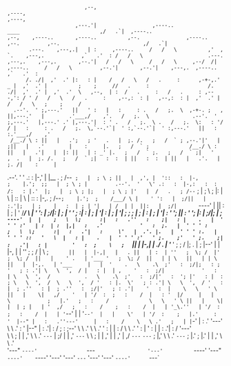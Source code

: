                              ,--,                                                                      ,----,                                                                                                                                                                                            ,----, 
                          ,---.'|                  ,----..             ____                          ,/   .`|  ,----..                                                        ,--,    ,----..       ,----..          ,--.               ,----..            ,--.         ,--.                           ,/   .`| 
           .---.    ,---,.|   | :     ,----..     /   /   \          ,'  , `.    ,---,.            ,`   .'  : /   /   \                     .---.    ,---,.    ,---,.       ,--.'|   /   /   \     /   /   \     ,--/  /|  ,----..     /   /   \         ,--.'|       ,--.'|    ,---,.  ,----..      ,`   .'  : 
          /. ./|  ,'  .' |:   : |    /   /   \   /   .     :      ,-+-,.' _ |  ,'  .' |          ;    ;     //   .     :                   /. ./|  ,'  .' |  ,'  .'  \   ,--,  | :  /   .     :   /   .     : ,---,': / ' /   /   \   /   .     :    ,--,:  : |   ,--,:  : |  ,'  .' | /   /   \   ;    ;     / 
      .--'.  ' ;,---.'   ||   ' :   |   :     : .   /   ;.  \  ,-+-. ;   , ||,---.'   |        .'___,/    ,'.   /   ;.  \              .--'.  ' ;,---.'   |,---.' .' |,---.'|  : ' .   /   ;.  \ .   /   ;.  \:   : '/ / |   :     : .   /   ;.  \,`--.'`|  ' :,`--.'`|  ' :,---.'   ||   :     :.'___,/    ,'  
     /__./ \ : ||   |   .';   ; '   .   |  ;. /.   ;   /  ` ; ,--.'|'   |  ;||   |   .'        |    :     |.   ;   /  ` ;             /__./ \ : ||   |   .'|   |  |: ||   | : _' |.   ;   /  ` ;.   ;   /  ` ;|   '   ,  .   |  ;. /.   ;   /  ` ;|   :  :  | ||   :  :  | ||   |   .'.   |  ;. /|    :     |   
 .--'.  '   \' .:   :  |-,'   | |__ .   ; /--` ;   |  ; \ ; ||   |  ,', |  '::   :  |-,        ;    |.';  ;;   |  ; \ ; |         .--'.  '   \' .:   :  |-,:   :  :  /:   : |.'  |;   |  ; \ ; |;   |  ; \ ; |'   |  /   .   ; /--` ;   |  ; \ ; |:   |   \ | ::   |   \ | ::   :  |-,.   ; /--` ;    |.';  ;   
/___/ \ |    ' ':   |  ;/||   | :.'|;   | ;    |   :  | ; | '|   | /  | |  ||:   |  ;/|        `----'  |  ||   :  | ; | '        /___/ \ |    ' ':   |  ;/|:   |    ; |   ' '  ; :|   :  | ; | '|   :  | ; | '|   ;  ;   ;   | ;    |   :  | ; | '|   : '  '; ||   : '  '; |:   |  ;/|;   | ;    `----'  |  |   
;   \  \;      :|   :   .''   :    ;|   : |    .   |  ' ' ' :'   | :  | :  |,|   :   .'            '   :  ;.   |  ' ' ' :        ;   \  \;      :|   :   .'|   :     \'   |  .'. |.   |  ' ' ' :.   |  ' ' ' ::   '   \  |   : |    .   |  ' ' ' :'   ' ;.    ;'   ' ;.    ;|   :   .'|   : |        '   :  ;   
 \   ;  `      ||   |  |-,|   |  ./ .   | '___ '   ;  \; /  |;   . |  ; |--' |   |  |-,            |   |  ''   ;  \; /  |         \   ;  `      ||   |  |-,|   |   . ||   | :  | ''   ;  \; /  |'   ;  \; /  ||   |    ' .   | '___ '   ;  \; /  ||   | | \   ||   | | \   ||   |  |-,.   | '___     |   |  '   
  .   \    .\  ;'   :  ;/|;   : ;   '   ; : .'| \   \  ',  / |   : |  | ,    '   :  ;/|            '   :  | \   \  ',  /           .   \    .\  ;'   :  ;/|'   :  '; |'   : |  : ; \   \  ',  /  \   \  ',  / '   : |.  \'   ; : .'| \   \  ',  / '   : |  ; .''   : |  ; .''   :  ;/|'   ; : .'|    '   :  |   
   \   \   ' \ ||   |    \|   ,/    '   | '/  :  ;   :    /  |   : '  |/     |   |    \            ;   |.'   ;   :    /             \   \   ' \ ||   |    \|   |  | ; |   | '  ,/   ;   :    /    ;   :    /  |   | '_\.''   | '/  :  ;   :    /  |   | '`--'  |   | '`--'  |   |    \'   | '/  :    ;   |.'    
    :   '  |--" |   :   .''---'     |   :    /    \   \ .'   ;   | |`-'      |   :   .'            '---'      \   \ .'               :   '  |--" |   :   .'|   :   /  ;   : ;--'     \   \ .'      \   \ .'   '   : |    |   :    /    \   \ .'   '   : |      '   : |      |   :   .'|   :    /     '---'      
     \   \ ;    |   | ,'             \   \ .'      `---`     |   ;/          |   | ,'                          `---`                  \   \ ;    |   | ,'  |   | ,'   |   ,/          `---`         `---`     ;   |,'     \   \ .'      `---`     ;   |.'      ;   |.'      |   | ,'   \   \ .'                 
      '---"     `----'                `---`                  '---'           `----'                                                    '---"     `----'    `----'     '---'                                   '---'        `---`                  '---'        '---'        `----'      `---`                   
                                                                                                                                                                                                                                                                                                                
                                                                                                                                                                                                                                                                                                                
                                                                                                                                                                                                                                                                                                                
                                                                                                                                                                                                                                                                                                                
